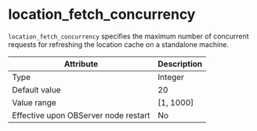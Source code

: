 # location_fetch_concurrency


`location_fetch_concurrency` specifies the maximum number of concurrent requests for refreshing the location cache on a standalone machine.


| **Attribute** | **Description** |
|------------------|-------------|
| Type | Integer |
| Default value | 20 |
| Value range | \[1, 1000\] |
| Effective upon OBServer node restart | No |


